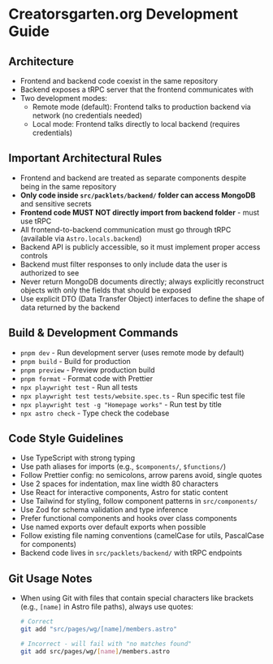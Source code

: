 # Creatorsgarten.org Development Guide

## Architecture
- Frontend and backend code coexist in the same repository
- Backend exposes a tRPC server that the frontend communicates with
- Two development modes:
  - Remote mode (default): Frontend talks to production backend via network (no credentials needed)
  - Local mode: Frontend talks directly to local backend (requires credentials)

## Important Architectural Rules
- Frontend and backend are treated as separate components despite being in the same repository
- **Only code inside `src/packlets/backend/` folder can access MongoDB** and sensitive secrets
- **Frontend code MUST NOT directly import from backend folder** - must use tRPC
- All frontend-to-backend communication must go through tRPC (available via `Astro.locals.backend`)
- Backend API is publicly accessible, so it must implement proper access controls
- Backend must filter responses to only include data the user is authorized to see
- Never return MongoDB documents directly; always explicitly reconstruct objects with only the fields that should be exposed
- Use explicit DTO (Data Transfer Object) interfaces to define the shape of data returned by the backend

## Build & Development Commands
- `pnpm dev` - Run development server (uses remote mode by default)
- `pnpm build` - Build for production
- `pnpm preview` - Preview production build
- `pnpm format` - Format code with Prettier
- `npx playwright test` - Run all tests
- `npx playwright test tests/website.spec.ts` - Run specific test file
- `npx playwright test -g "Homepage works"` - Run test by title
- `npx astro check` - Type check the codebase

## Code Style Guidelines
- Use TypeScript with strong typing
- Use path aliases for imports (e.g., `$components/`, `$functions/`)
- Follow Prettier config: no semicolons, arrow parens avoid, single quotes
- Use 2 spaces for indentation, max line width 80 characters
- Use React for interactive components, Astro for static content
- Use Tailwind for styling, follow component patterns in `src/components/`
- Use Zod for schema validation and type inference
- Prefer functional components and hooks over class components
- Use named exports over default exports when possible
- Follow existing file naming conventions (camelCase for utils, PascalCase for components)
- Backend code lives in `src/packlets/backend/` with tRPC endpoints

## Git Usage Notes
- When using Git with files that contain special characters like brackets (e.g., `[name]` in Astro file paths), always use quotes:
  ```sh
  # Correct
  git add "src/pages/wg/[name]/members.astro"
  
  # Incorrect - will fail with "no matches found"
  git add src/pages/wg/[name]/members.astro
  ```